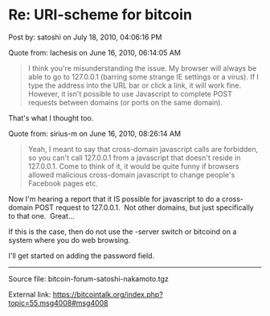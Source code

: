 # Re: URI-scheme for bitcoin

Post by: satoshi on July 18, 2010, 04:06:16 PM

Quote from: lachesis on June 16, 2010, 06:14:05 AM

> I think you're misunderstanding the issue. My browser will always be able to go to 127.0.0.1 (barring some strange IE settings or a virus). If I type the address into the URL bar or click a link, it will work fine. However, it isn't possible to use Javascript to complete POST requests between domains (or ports on the same domain).

That's what I thought too.

Quote from: sirius-m on June 16, 2010, 08:26:14 AM

> Yeah, I meant to say that cross-domain javascript calls are forbidden, so you can't call 127.0.0.1 from a javascript that doesn't reside in 127.0.0.1. Come to think of it, it would be quite funny if browsers allowed malicious cross-domain javascript to change people's Facebook pages etc.

Now I'm hearing a report that it IS possible for javascript to do a cross-domain POST request to 127.0.0.1. &nbsp;Not other domains, but just specifically to that one. &nbsp;Great...

If this is the case, then do not use the -server switch or bitcoind on a system where you do web browsing.

I'll get started on adding the password field.


---

Source file: bitcoin-forum-satoshi-nakamoto.tgz

External link: https://bitcointalk.org/index.php?topic=55.msg4008#msg4008